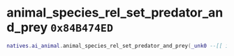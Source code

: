 # animal_species_rel_set_predator_and_prey `0x84B474ED`

```lua
natives.ai_animal.animal_species_rel_set_predator_and_prey(_unk0 --[[ integer ]], _unk1 --[[ integer ]])
```